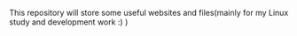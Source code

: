 This repository will store some useful websites and files(mainly for my Linux study and development work :) )
